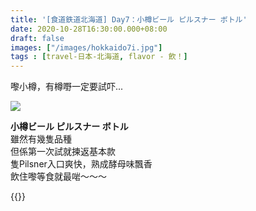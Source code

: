 ```yaml
---
title: '[食道鉄道北海道] Day7：小樽ビール ピルスナー ボトル'
date: 2020-10-28T16:30:00.000+08:00
draft: false
images: ["/images/hokkaido7i.jpg"]
tags : [travel-日本-北海道, flavor - 飲！]
---
```

 
嚟小樽，有樽嘢一定要試吓...   
 
![](/images/hokkaido7i.jpg)

**小樽ビール ピルスナー ボトル**  
雖然有幾隻品種    
但係第一次試就揀返基本款  
隻Pilsner入口爽快，熟成酵母味飄香  
飲住嚟等食就最啱～～～  
  
  
{{<hokkaido>}}
